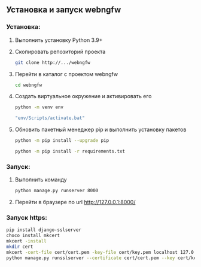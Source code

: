 ## Установка и запуск webngfw

### Установка:

1. Выполнить установку  Python 3.9+

2. Скопировать репозиторий проекта
   ```sh
   git clone http://.../webngfw
   ```
   
3. Перейти в каталог с проектом webngfw
   ```sh
   cd webngfw
   ```

4. Создать виртуальное окружение и активировать его
   ```sh
   python -m venv env 
   ```
   ```sh
   "env/Scripts/activate.bat"
   ```
5. Обновить пакетный менеджер pip и выполнить установку пакетов
   ```sh
   python -m pip install --upgrade pip
   ```
   ```sh
   python -m pip install -r requirements.txt
   ```

### Запуск:

1. Выполнить команду
   ```sh
   python manage.py runserver 8000
   ```
2. Перейти в браузере по url http://127.0.0.1:8000/

### Запуск https:
   ```sh
   pip install django-sslserver
   choco install mkcert
   mkcert -install  
   mkdir cert
   mkcert -cert-file cert/cert.pem -key-file cert/key.pem localhost 127.0.0.1
   python manage.py runsslserver --certificate cert/cert.pem --key cert/key.pem
   ```